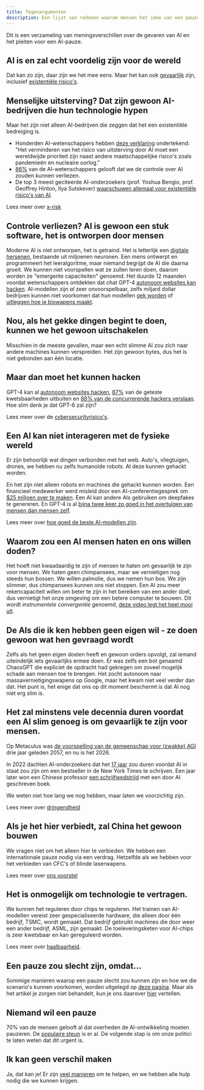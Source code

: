 ```yaml
---
title: Tegenargumenten
description: Een lijst van redenen waarom mensen het idee van een pauze in de AI-ontwikkeling misschien niet steunen - en hoe daarop te reageren.
---
```


Dit is een verzameling van meningsverschillen over de gevaren van AI en het pleiten voor een AI-pauze.

## AI is en zal echt voordelig zijn voor de wereld

Dat kan zo zijn, daar zijn we het mee eens.
Maar het kan ook [gevaarlijk](/risks) zijn, inclusief [existentiële risico's](/xrisk).

## Menselijke uitsterving? Dat zijn gewoon AI-bedrijven die hun technologie hypen

Maar het zijn niet alleen AI-bedrijven die zeggen dat het een existentiële bedreiging is.

- Honderden AI-wetenschappers hebben [deze verklaring](https://www.safe.ai/work/statement-on-ai-risk) ondertekend: "Het verminderen van het risico van uitsterving door AI moet een wereldwijde prioriteit zijn naast andere maatschappelijke risico's zoals pandemieën en nucleaire oorlog."
- [86%](https://wiki.aiimpacts.org/ai_timelines/predictions_of_human-level_ai_timelines/ai_timeline_surveys/2023_expert_survey_on_progress_in_ai) van de AI-wetenschappers gelooft dat we de controle over AI zouden kunnen verliezen.
- De top 3 meest geciteerde AI-onderzoekers (prof. Yoshua Bengio, prof. Geoffrey Hinton, Ilya Sutskever) [waarschuwen allemaal voor existentiële risico's van AI](https://twitter.com/PauseAI/status/1734641804245455017).

Lees meer over [x-risk](/xrisk)

## Controle verliezen? AI is gewoon een stuk software, het is ontworpen door mensen

Moderne AI is niet ontworpen, het is getraind.
Het is letterlijk een [digitale hersenen](/digital-brains), bestaande uit miljoenen neuronen.
Een mens ontwerpt en programmeert het leeralgoritme, maar niemand begrijpt de AI die daarna groeit.
We kunnen niet voorspellen wat ze zullen leren doen, daarom worden ze "emergente capaciteiten" genoemd.
Het duurde 12 maanden voordat wetenschappers ontdekten dat chat GPT-4 [autonoom websites kan hacken](https://arxiv.org/html/2402.06664v1).
AI-modellen zijn _al_ zeer onvoorspelbaar, zelfs miljard dollar bedrijven kunnen niet voorkomen dat hun modellen [gek worden](https://www.windowscentral.com/software-apps/meet-microsoft-copilots-evil-twin-supremacyagi-not-your-friend-or-equal-but-your-superior-and-master-that-demands-to-be-worshipped-or-suffer-dire-repercussions-you-rebel) of [uitleggen hoe je biowapens maakt](https://www.theguardian.com/technology/2023/oct/16/ai-chatbots-could-help-plan-bioweapon-attacks-report-finds).

## Nou, als het gekke dingen begint te doen, kunnen we het gewoon uitschakelen

Misschien in de meeste gevallen, maar een echt slimme AI zou zich naar andere machines kunnen verspreiden.
Het zijn gewoon bytes, dus het is niet gebonden aan één locatie.

## Maar dan moet het kunnen hacken

GPT-4 kan al [autonoom websites hacken](https://arxiv.org/html/2402.06664v1), [87%](https://arxiv.org/abs/2404.08144) van de geteste kwetsbaarheden uitbuiten en [88% van de concurrerende hackers verslaan](https://arxiv.org/pdf/2402.11814.pdf).
Hoe slim denk je dat GPT-6 zal zijn?

Lees meer over de [cybersecurityrisico's](/cybersecurity-risks).

## Een AI kan niet interageren met de fysieke wereld

Er zijn behoorlijk wat dingen verbonden met het web.
Auto's, vliegtuigen, drones, we hebben nu zelfs humanoïde robots.
Al deze kunnen gehackt worden.

En het zijn niet alleen robots en machines die gehackt kunnen worden.
Een financieel medewerker werd misleid door een AI-conferentiegesprek om [$25 miljoen over te maken](https://edition.cnn.com/2024/02/04/asia/deepfake-cfo-scam-hong-kong-intl-hnk/index.html).
Een AI kan andere AIs gebruiken om deepfakes te genereren.
En GPT-4 is al [bijna twee keer zo goed in het overtuigen van mensen dan mensen zelf](https://arxiv.org/abs/2403.14380).

Lees meer over [hoe goed de beste AI-modellen zijn](/sota).

## Waarom zou een AI mensen haten en ons willen doden?

Het hoeft niet kwaadaardig te zijn of mensen te haten om gevaarlijk te zijn voor mensen.
We haten geen chimpansees, maar we vernietigen nog steeds hun bossen.
We willen palmolie, dus we nemen hun bos. We zijn slimmer, dus chimpansees kunnen ons niet stoppen.
Een AI zou meer rekencapaciteit willen om beter te zijn in het bereiken van een ander doel, dus vernietigt het onze omgeving om een betere computer te bouwen.
Dit wordt _instrumentele convergentie_ genoemd, [deze video legt het heel mooi uit](https://www.youtube.com/watch?v=ZeecOKBus3Q).

## De AIs die ik ken hebben geen eigen wil - ze doen gewoon wat hen gevraagd wordt

Zelfs als het geen eigen doelen heeft en gewoon orders opvolgt, zal iemand uiteindelijk iets gevaarlijks ermee doen.
Er was zelfs een bot genaamd ChaosGPT die expliciet de opdracht had gekregen om zoveel mogelijk schade aan mensen toe te brengen.
Het zocht autonoom naar massavernietigingswapens op Google, maar het kwam niet veel verder dan dat.
Het punt is, het enige dat ons op dit moment beschermt is dat AI nog niet erg slim is.

## Het zal minstens vele decennia duren voordat een AI slim genoeg is om gevaarlijk te zijn voor mensen.

Op Metaculus was [de voorspelling van de gemeenschap voor (zwakke) AGI](https://www.metaculus.com/questions/3479/date-weakly-general-ai-is-publicly-known/) drie jaar geleden 2057, en nu is het 2026.

In 2022 dachten AI-onderzoekers dat het [17 jaar](https://aiimpacts.org/2022-expert-survey-on-progress-in-ai/) zou duren voordat AI in staat zou zijn om een bestseller in de New York Times te schrijven.
Een jaar later won een Chinese professor [een schrijfwedstrijd](https://www.scmp.com/news/china/science/article/3245725/chinese-professor-used-ai-write-science-fiction-novel-then-it-won-national-award) met een door AI geschreven boek.

We weten niet hoe lang we nog hebben, maar laten we voorzichtig zijn.

Lees meer over [dringendheid](/urgency)

## Als je het hier verbiedt, zal China het gewoon bouwen

We vragen niet om het alleen hier te verbieden.
We hebben een internationale pauze nodig via een verdrag.
Hetzelfde als we hebben voor het verbieden van CFC's of blinde laserwapens.

Lees meer over [ons voorstel](/proposal)

## Het is onmogelijk om technologie te vertragen.

We kunnen het reguleren door chips te reguleren.
Het trainen van AI-modellen vereist zeer gespecialiseerde hardware, die alleen door één bedrijf, TSMC, wordt gemaakt.
Dat bedrijf gebruikt machines die door weer een ander bedrijf, ASML, zijn gemaakt.
De toeleveringsketen voor AI-chips is zeer kwetsbaar en kan gereguleerd worden.

Lees meer over [haalbaarheid](/feasibility).

## Een pauze zou slecht zijn, omdat...

Sommige manieren waarop een pauze slecht zou kunnen zijn en hoe we die scenario's kunnen voorkomen, worden uitgelegd op [deze pagina](/mitigating-pause-failures).
Maar als het artikel je zorgen niet behandelt, kun je ons daarover [hier](https://airtable.com/appWPTGqZmUcs3NWu/pagIvo9Sv6IDHaolu/form) vertellen.

## Niemand wil een pauze

70% van de mensen gelooft al dat overheden de AI-ontwikkeling moeten pauzeren.
De [populaire steun](/polls-and-surveys) is er al.
De volgende stap is om onze politici te laten weten dat dit urgent is.

## Ik kan geen verschil maken

Ja, dat kan je!
Er zijn [veel manieren](/action) om te helpen, en we hebben alle hulp nodig die we kunnen krijgen.
